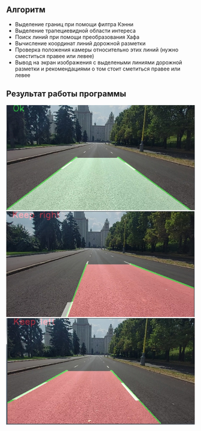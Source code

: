 ## Алгоритм
* Выделение границ при помощи филтра Кэнни
* Выделение трапециевидной области интереса
* Поиск линий при помощи преобразования Хафа
* Вычисление координат линий дорожной разметки
* Проверка положения камеры относительно этих линий (нужно сместиться правее или левее)
* Вывод на экран изображения с выделеными линиями дорожной разметки и рекомендациями о том стоит сметиться правее или левее

## Результат работы программы
![Вывод программы, если машина двигается по середине полосы]( images/ok.jpg)
![Вывод программы, если машина должна сместиться правее]( images/keep_right.jpg)
![Вывод программы, если машина должна сместиться левее]( images/keep_left.jpg)